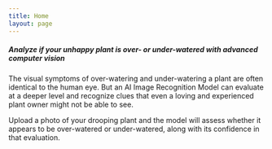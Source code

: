 ```yaml
---
title: Home
layout: page
---
```


##### Analyze if your unhappy plant is over- or under-watered with advanced computer vision

The visual symptoms of over-watering and under-watering a plant are often identical to the human eye. But an AI Image Recognition Model can evaluate at a deeper level and recognize clues that even a loving and experienced plant owner might not be able to see.

Upload a photo of your drooping plant and the model will assess whether it appears to be over-watered or under-watered, along with its confidence in that evaluation.